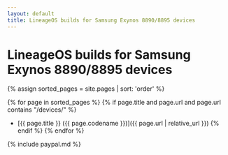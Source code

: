 ```yaml
---
layout: default
title: LineageOS builds for Samsung Exynos 8890/8895 devices
---
```


# LineageOS builds for Samsung Exynos 8890/8895 devices

{% assign sorted_pages = site.pages | sort: 'order' %}

{% for page in sorted_pages %}
{% if page.title and page.url and page.url contains "/devices/" %}
- [{{ page.title }} ({{ page.codename }})]({{ page.url | relative_url }})
{% endif %}
{% endfor %}

{% include paypal.md %}